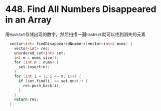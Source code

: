 # 448. Find All Numbers Disappeared in an Array

用`HashSet`存储出现的数字，然后扫描一遍`HashSet`就可以找到消失的元素
```cpp
  vector<int> findDisappearedNumbers(vector<int>& nums) {
    vector<int> res;
    unordered_set<int> set;
    int m = nums.size();
    for (int n : nums) {
      set.insert(n);
    }
    for (int i = 1; i <= m; i++) {
      if (set.find(i) == set.end()) {
        res.push_back(i);
      }
    }
    return res;
  }
```